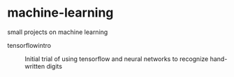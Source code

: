 # machine-learning
small projects on machine learning

tensorflowintro

<dd>   Initial trial of using tensorflow and neural networks to recognize hand-written digits </dd>
